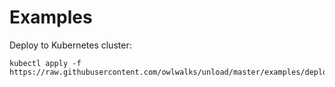 # Examples

Deploy to Kubernetes cluster:
```
kubectl apply -f https://raw.githubusercontent.com/owlwalks/unload/master/examples/deploy.yaml
```